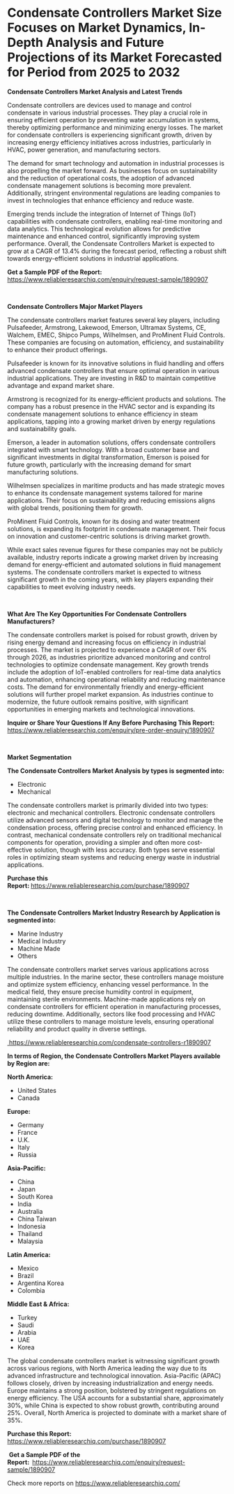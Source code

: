 <p><h1>Condensate Controllers Market Size Focuses on Market Dynamics, In-Depth Analysis and Future Projections of its Market Forecasted for Period from 2025 to 2032</h1></p><p><strong>Condensate Controllers Market Analysis and Latest Trends</strong></p>
<p><p>Condensate controllers are devices used to manage and control condensate in various industrial processes. They play a crucial role in ensuring efficient operation by preventing water accumulation in systems, thereby optimizing performance and minimizing energy losses. The market for condensate controllers is experiencing significant growth, driven by increasing energy efficiency initiatives across industries, particularly in HVAC, power generation, and manufacturing sectors.</p><p>The demand for smart technology and automation in industrial processes is also propelling the market forward. As businesses focus on sustainability and the reduction of operational costs, the adoption of advanced condensate management solutions is becoming more prevalent. Additionally, stringent environmental regulations are leading companies to invest in technologies that enhance efficiency and reduce waste.</p><p>Emerging trends include the integration of Internet of Things (IoT) capabilities with condensate controllers, enabling real-time monitoring and data analytics. This technological evolution allows for predictive maintenance and enhanced control, significantly improving system performance. Overall, the Condensate Controllers Market is expected to grow at a CAGR of 13.4% during the forecast period, reflecting a robust shift towards energy-efficient solutions in industrial applications.</p></p>
<p><strong>Get a Sample PDF of the Report:&nbsp;</strong> <a href="https://www.reliableresearchiq.com/enquiry/request-sample/1890907?utm_campaign=1082&utm_medium=2&utm_source=Github&utm_content=ia&utm_term=01032025&utm_id=condensate-controllers">https://www.reliableresearchiq.com/enquiry/request-sample/1890907</a></p>
<p>&nbsp;</p>
<p><strong>Condensate Controllers Major Market Players</strong></p>
<p><p>The condensate controllers market features several key players, including Pulsafeeder, Armstrong, Lakewood, Emerson, Ultramax Systems, CE, Walchem, EMEC, Shipco Pumps, Wilhelmsen, and ProMinent Fluid Controls. These companies are focusing on automation, efficiency, and sustainability to enhance their product offerings.</p><p>Pulsafeeder is known for its innovative solutions in fluid handling and offers advanced condensate controllers that ensure optimal operation in various industrial applications. They are investing in R&D to maintain competitive advantage and expand market share. </p><p>Armstrong is recognized for its energy-efficient products and solutions. The company has a robust presence in the HVAC sector and is expanding its condensate management solutions to enhance efficiency in steam applications, tapping into a growing market driven by energy regulations and sustainability goals.</p><p>Emerson, a leader in automation solutions, offers condensate controllers integrated with smart technology. With a broad customer base and significant investments in digital transformation, Emerson is poised for future growth, particularly with the increasing demand for smart manufacturing solutions.</p><p>Wilhelmsen specializes in maritime products and has made strategic moves to enhance its condensate management systems tailored for marine applications. Their focus on sustainability and reducing emissions aligns with global trends, positioning them for growth.</p><p>ProMinent Fluid Controls, known for its dosing and water treatment solutions, is expanding its footprint in condensate management. Their focus on innovation and customer-centric solutions is driving market growth.</p><p>While exact sales revenue figures for these companies may not be publicly available, industry reports indicate a growing market driven by increasing demand for energy-efficient and automated solutions in fluid management systems. The condensate controllers market is expected to witness significant growth in the coming years, with key players expanding their capabilities to meet evolving industry needs.</p></p>
<p>&nbsp;</p>
<p><strong>What Are The Key Opportunities For Condensate Controllers Manufacturers?</strong></p>
<p><p>The condensate controllers market is poised for robust growth, driven by rising energy demand and increasing focus on efficiency in industrial processes. The market is projected to experience a CAGR of over 6% through 2026, as industries prioritize advanced monitoring and control technologies to optimize condensate management. Key growth trends include the adoption of IoT-enabled controllers for real-time data analytics and automation, enhancing operational reliability and reducing maintenance costs. The demand for environmentally friendly and energy-efficient solutions will further propel market expansion. As industries continue to modernize, the future outlook remains positive, with significant opportunities in emerging markets and technological innovations.</p></p>
<p><strong>Inquire or Share Your Questions If Any Before Purchasing This Report:</strong> <a href="https://www.reliableresearchiq.com/enquiry/pre-order-enquiry/1890907?utm_campaign=1082&utm_medium=2&utm_source=Github&utm_content=ia&utm_term=01032025&utm_id=condensate-controllers">https://www.reliableresearchiq.com/enquiry/pre-order-enquiry/1890907</a></p>
<p>&nbsp;</p>
<p><strong>Market Segmentation</strong></p>
<p><strong>The Condensate Controllers Market Analysis by types is segmented into:</strong></p>
<p><ul><li>Electronic</li><li>Mechanical</li></ul></p>
<p><p>The condensate controllers market is primarily divided into two types: electronic and mechanical controllers. Electronic condensate controllers utilize advanced sensors and digital technology to monitor and manage the condensation process, offering precise control and enhanced efficiency. In contrast, mechanical condensate controllers rely on traditional mechanical components for operation, providing a simpler and often more cost-effective solution, though with less accuracy. Both types serve essential roles in optimizing steam systems and reducing energy waste in industrial applications.</p></p>
<p><strong>Purchase this Report:&nbsp;</strong><a href="https://www.reliableresearchiq.com/purchase/1890907?utm_campaign=1082&utm_medium=2&utm_source=Github&utm_content=ia&utm_term=01032025&utm_id=condensate-controllers">https://www.reliableresearchiq.com/purchase/1890907</a></p>
<p>&nbsp;</p>
<p><strong>The Condensate Controllers Market Industry Research by Application is segmented into:</strong></p>
<p><ul><li>Marine Industry</li><li>Medical Industry</li><li>Machine Made</li><li>Others</li></ul></p>
<p><p>The condensate controllers market serves various applications across multiple industries. In the marine sector, these controllers manage moisture and optimize system efficiency, enhancing vessel performance. In the medical field, they ensure precise humidity control in equipment, maintaining sterile environments. Machine-made applications rely on condensate controllers for efficient operation in manufacturing processes, reducing downtime. Additionally, sectors like food processing and HVAC utilize these controllers to manage moisture levels, ensuring operational reliability and product quality in diverse settings.</p></p>
<p><a href="https://www.reliableresearchiq.com/condensate-controllers-r1890907?utm_campaign=1082&utm_medium=2&utm_source=Github&utm_content=ia&utm_term=01032025&utm_id=condensate-controllers">&nbsp;https://www.reliableresearchiq.com/condensate-controllers-r1890907</a></p>
<p><strong>In terms of Region, the Condensate Controllers Market Players available by Region are:</strong></p>
<p>
    <p> <strong> North America: </strong>
        <ul>
            <li>United States</li>
            <li>Canada</li>
        </ul>
        </p> 
    <p> <strong> Europe: </strong>
        <ul>
            <li>Germany</li>
            <li>France</li>
            <li>U.K.</li>
            <li>Italy</li>
            <li>Russia</li>
        </ul>
        </p> 
    <p> <strong> Asia-Pacific: </strong>
        <ul>
            <li>China</li>
            <li>Japan</li>
            <li>South Korea</li>
            <li>India</li>
            <li>Australia</li>
            <li>China Taiwan</li>
            <li>Indonesia</li>
            <li>Thailand</li>
            <li>Malaysia</li>
        </ul>
        </p> 
    <p> <strong> Latin America: </strong>
        <ul>
            <li>Mexico</li>
            <li>Brazil</li>
            <li>Argentina Korea</li>
            <li>Colombia</li>
        </ul>
        </p> 
    <p> <strong> Middle East & Africa: </strong>
        <ul>
            <li>Turkey</li>
            <li>Saudi</li>
            <li>Arabia</li>
            <li>UAE</li>
            <li>Korea</li>
        </ul>
    </p>
    </p>
<p><p>The global condensate controllers market is witnessing significant growth across various regions, with North America leading the way due to its advanced infrastructure and technological innovation. Asia-Pacific (APAC) follows closely, driven by increasing industrialization and energy needs. Europe maintains a strong position, bolstered by stringent regulations on energy efficiency. The USA accounts for a substantial share, approximately 30%, while China is expected to show robust growth, contributing around 25%. Overall, North America is projected to dominate with a market share of 35%.</p></p>
<p><strong>Purchase this Report: </strong><a href="https://www.reliableresearchiq.com/purchase/1890907?utm_campaign=1082&utm_medium=2&utm_source=Github&utm_content=ia&utm_term=01032025&utm_id=condensate-controllers">https://www.reliableresearchiq.com/purchase/1890907</a></p>
<p>&nbsp;<strong>Get a Sample PDF of the Report:&nbsp;&nbsp;</strong><a href="https://www.reliableresearchiq.com/enquiry/request-sample/1890907?utm_campaign=1082&utm_medium=2&utm_source=Github&utm_content=ia&utm_term=01032025&utm_id=condensate-controllers">https://www.reliableresearchiq.com/enquiry/request-sample/1890907</a></p>
<p><strong></strong></p>
<p>Check more reports on <a href="https://www.reliableresearchiq.com/?utm_campaign=1082&utm_medium=2&utm_source=Github&utm_content=ia&utm_term=01032025&utm_id=condensate-controllers">https://www.reliableresearchiq.com/</a></p>